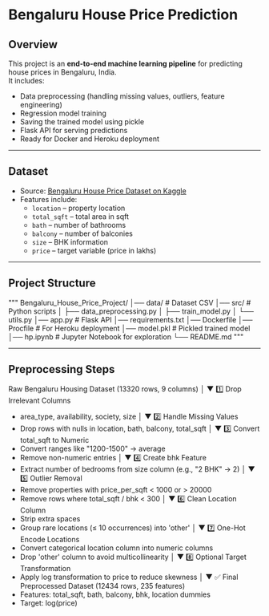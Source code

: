# Bengaluru House Price Prediction

## Overview
This project is an **end-to-end machine learning pipeline** for predicting house prices in Bengaluru, India.  
It includes:

- Data preprocessing (handling missing values, outliers, feature engineering)
- Regression model training
- Saving the trained model using pickle
- Flask API for serving predictions
- Ready for Docker and Heroku deployment

---

## Dataset
- Source: [Bengaluru House Price Dataset on Kaggle](https://www.kaggle.com/datasets/amitabhajoy/bengaluru-house-price-data)  
- Features include:
  - `location` – property location  
  - `total_sqft` – total area in sqft  
  - `bath` – number of bathrooms  
  - `balcony` – number of balconies  
  - `size` – BHK information  
  - `price` – target variable (price in lakhs)  

---

## Project Structure

"""
Bengaluru_House_Price_Project/
│── data/ # Dataset CSV
│── src/ # Python scripts
│ ├── data_preprocessing.py
│ ├── train_model.py
│ └── utils.py
│── app.py # Flask API
│── requirements.txt
│── Dockerfile
│── Procfile # For Heroku deployment
│── model.pkl # Pickled trained model
│── hp.ipynb # Jupyter Notebook for exploration
└── README.md
"""


---

## Preprocessing Steps

Raw Bengaluru Housing Dataset (13320 rows, 9 columns)
                 │
                 ▼
1️⃣ Drop Irrelevant Columns
   - area_type, availability, society, size
                 │
                 ▼
2️⃣ Handle Missing Values
   - Drop rows with nulls in location, bath, balcony, total_sqft
                 │
                 ▼
3️⃣ Convert total_sqft to Numeric
   - Convert ranges like "1200-1500" → average
   - Remove non-numeric entries
                 │
                 ▼
4️⃣ Create bhk Feature
   - Extract number of bedrooms from size column (e.g., "2 BHK" → 2)
                 │
                 ▼
5️⃣ Outlier Removal
   - Remove properties with price_per_sqft < 1000 or > 20000
   - Remove rows where total_sqft / bhk < 300
                 │
                 ▼
6️⃣ Clean Location Column
   - Strip extra spaces
   - Group rare locations (≤ 10 occurrences) into 'other'
                 │
                 ▼
7️⃣ One-Hot Encode Locations
   - Convert categorical location column into numeric columns
   - Drop 'other' column to avoid multicollinearity
                 │
                 ▼
8️⃣ Optional Target Transformation
   - Apply log transformation to price to reduce skewness
                 │
                 ▼
✅ Final Preprocessed Dataset (12434 rows, 235 features)
   - Features: total_sqft, bath, balcony, bhk, location dummies
   - Target: log(price)

